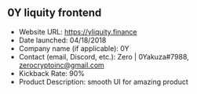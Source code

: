 ## 0Y liquity frontend 
- Website URL: https://yliquity.finance
- Date launched: 04/18/2018
- Company name (if applicable): 0Y
- Contact (email, Discord, etc.): Zero | 0Yakuza#7988, zerocryptoinc@gmail.com
- Kickback Rate: 90%
- Product Description: smooth UI for amazing product
